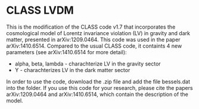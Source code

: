 # CLASS LVDM
This is the modification of the CLASS code v1.7 that incorporates the cosmological model of Lorentz invariance violation (LV) in gravity and dark matter, presented in arXiv:1209.0464. This code was used in the paper arXiv:1410.6514.
Compared to the usual CLASS code, it containts 4 new parameters (see arXiv:1410.6514 for more detail):

* alpha, beta, lambda - charachterize LV in the gravity sector
* Y - charachterizes LV in the dark matter sector

In order to use the code, download the .zip file and add the file bessels.dat into the folder. If you use this code for your research, please cite the papers arXiv:1209.0464 and arXiv:1410.6514, which contain the description of the model.
